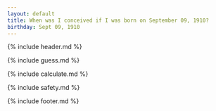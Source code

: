 ```yaml
---
layout: default
title: When was I conceived if I was born on September 09, 1910?
birthday: Sept 09, 1910
---
```


{% include header.md %}

{% include guess.md %}

{% include calculate.md %}

{% include safety.md %}

{% include footer.md %}



